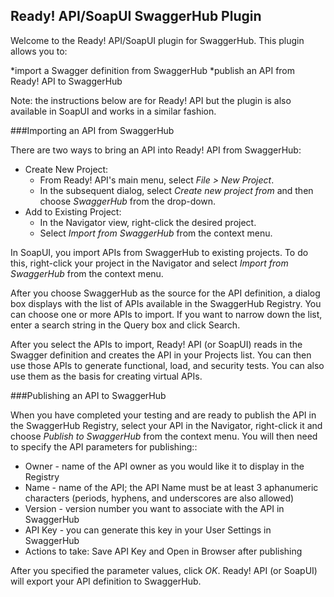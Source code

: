 ## Ready! API/SoapUI SwaggerHub Plugin

Welcome to the Ready! API/SoapUI plugin for SwaggerHub. This plugin allows you to:

*import a Swagger definition from SwaggerHub
*publish an API from Ready! API to SwaggerHub

Note: the instructions below are for Ready! API but the plugin is also available in SoapUI and works in a similar fashion.

###Importing an API from SwaggerHub

There are two ways to bring an API into Ready! API from SwaggerHub:

* Create New Project: 
  * From Ready! API's main menu, select *File > New Project*.
  * In the subsequent dialog, select *Create new project from* and then choose *SwaggerHub* from the drop-down.
* Add to Existing Project:
  * In the Navigator view, right-click the desired project.
  * Select *Import from SwaggerHub* from the context menu.
 
In SoapUI, you import APIs from SwaggerHub to existing projects. To do this, right-click your project in the Navigator and select *Import from SwaggerHub* from the context menu.
  
After you choose SwaggerHub as the source for the API definition, a dialog box displays with the list of APIs available in the SwaggerHub Registry. You can choose one or more APIs to import. If you want to narrow down the list, enter a search string in the Query box and click Search. 

After you select the APIs to import, Ready! API (or SoapUI) reads in the Swagger definition and creates the API in your Projects list. You can then use those APIs to generate functional, load, and security tests. You can also use them as the basis for creating virtual APIs.

###Publishing an API to SwaggerHub

When you have completed your testing and are ready to publish the API in the SwaggerHub Registry, select your API in the Navigator, right-click it and choose *Publish to SwaggerHub* from the context menu.  You will then need to specify the API parameters for publishing::

* Owner - name of the API owner as you would like it to display in the Registry
* Name - name of the API; the API Name must be at least 3 aphanumeric characters (periods, hyphens, and underscores are also allowed)
* Version - version number you want to associate with the API in SwaggerHub
* API Key - you can generate this key in your User Settings in SwaggerHub
* Actions to take: Save API Key and Open in Browser after publishing

After you specified the parameter values, click *OK*. Ready! API (or SoapUI) will export your API definition to SwaggerHub.



